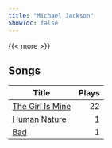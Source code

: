 ```yaml
---
title: "Michael Jackson"
ShowToc: false
---
```


{{< more >}}

## Songs
Title | Plays 
----- | -----: 
[The Girl Is Mine](/songs/the-girl-is-mine) | 22
[Human Nature](/songs/human-nature) | 1
[Bad](/songs/bad) | 1

